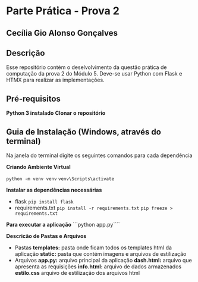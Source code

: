 # Parte Prática - Prova 2
## Cecília Gio Alonso Gonçalves

## Descrição
Esse repositório contém o deselvolvimento da questão prática de computação da prova 2 do Módulo 5. Deve-se usar Python com Flask e HTMX para realizar as implementações.

## Pré-requisitos
**Python 3 instalado**
**Clonar o repositório**

## Guia de Instalação (Windows, através do terminal)
Na janela do terminal digite os seguintes comandos para cada dependência

**Criando Ambiente Virtual**

```python -m venv venv```
```venv\Scripts\activate```

**Instalar as dependências necessárias**

- flask 
```pip install flask```
- requirements.txt
```pip install -r requirements.txt```
```pip freeze > requirements.txt```

**Para executar a aplicação**
```python app.py````

**Descricão de Pastas e Arquivos**
- Pastas
**templates:**  pasta onde ficam todos os templates html da aplicação
**static:**  pasta que contém imagens e arquivos de estilização
- Arquivos
**app.py:** arquivo principal da aplicação
**dash.html:** arquivo que apresenta as requisições
**info.html:** arquivo de dados armazenados
**estilo.css** arquivo de estilização dos arquivos html
